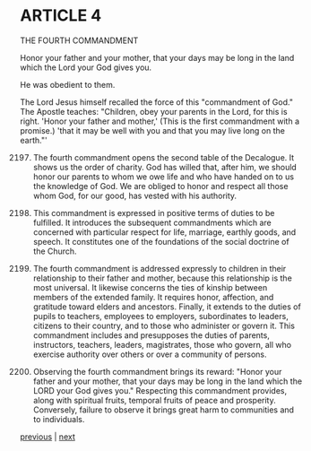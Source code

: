 # ARTICLE 4

THE FOURTH COMMANDMENT

Honor your father and your mother, that your days may be long in the land which the Lord your God gives you.

He was obedient to them.

The Lord Jesus himself recalled the force of this "commandment of God." The Apostle teaches: "Children, obey your parents in the Lord, for this is right. 'Honor your father and mother,' (This is the first commandment with a promise.) 'that it may be well with you and that you may live long on the earth."'

2197. The fourth commandment opens the second table of the Decalogue. It shows us the order of charity. God has willed that, after him, we should honor our parents to whom we owe life and who have handed on to us the knowledge of God. We are obliged to honor and respect all those whom God, for our good, has vested with his authority.

2198. This commandment is expressed in positive terms of duties to be fulfilled. It introduces the subsequent commandments which are concerned with particular respect for life, marriage, earthly goods, and speech. It constitutes one of the foundations of the social doctrine of the Church.

2199. The fourth commandment is addressed expressly to children in their relationship to their father and mother, because this relationship is the most universal. It likewise concerns the ties of kinship between members of the extended family. It requires honor, affection, and gratitude toward elders and ancestors. Finally, it extends to the duties of pupils to teachers, employees to employers, subordinates to leaders, citizens to their country, and to those who administer or govern it. This commandment includes and presupposes the duties of parents, instructors, teachers, leaders, magistrates, those who govern, all who exercise authority over others or over a community of persons.

2200. Observing the fourth commandment brings its reward: "Honor your father and your mother, that your days may be long in the land which the LORD your God gives you." Respecting this commandment provides, along with spiritual fruits, temporal fruits of peace and prosperity. Conversely, failure to observe it brings great harm to communities and to individuals.

[previous](https://github.com/Tenari/non-fiction/blob/master/catechism/__P7Q.md) | [next](https://github.com/Tenari/non-fiction/blob/master/catechism/__P7S.md)